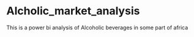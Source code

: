 # Alcholic_market_analysis
This is a power bi analysis of Alcoholic beverages in some part of africa
